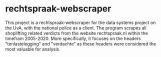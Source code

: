 # rechtspraak-webscraper
This project is a rechtspraak-webscraper for the data systems project on the UvA, with the national police as a client. The program scrapes all shoplifting related verdicts from the website rechtspraak.nl within the timefram 2005-2020. More specifically, it focuses on the headers "tenlastelegging" and "verdachte" as these headers were considered the most valuable for analysis.
